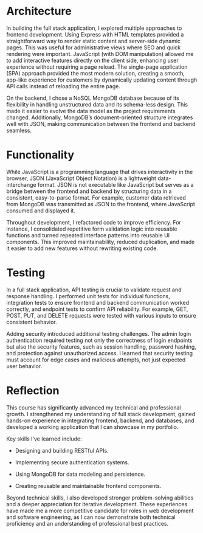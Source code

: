 # Architecture

In building the full stack application, I explored multiple approaches to frontend development. Using Express with HTML templates provided a straightforward way to render static content and server-side dynamic pages. This was useful for administrative views where SEO and quick rendering were important. JavaScript (with DOM manipulation) allowed me to add interactive features directly on the client side, enhancing user experience without requiring a page reload. The single-page application (SPA) approach provided the most modern solution, creating a smooth, app-like experience for customers by dynamically updating content through API calls instead of reloading the entire page.

On the backend, I chose a NoSQL MongoDB database because of its flexibility in handling unstructured data and its schema-less design. This made it easier to evolve the data model as the project requirements changed. Additionally, MongoDB’s document-oriented structure integrates well with JSON, making communication between the frontend and backend seamless.

# Functionality

While JavaScript is a programming language that drives interactivity in the browser, JSON (JavaScript Object Notation) is a lightweight data-interchange format. JSON is not executable like JavaScript but serves as a bridge between the frontend and backend by structuring data in a consistent, easy-to-parse format. For example, customer data retrieved from MongoDB was transmitted as JSON to the frontend, where JavaScript consumed and displayed it.

Throughout development, I refactored code to improve efficiency. For instance, I consolidated repetitive form validation logic into reusable functions and turned repeated interface patterns into reusable UI components. This improved maintainability, reduced duplication, and made it easier to add new features without rewriting existing code.

# Testing

In a full stack application, API testing is crucial to validate request and response handling. I performed unit tests for individual functions, integration tests to ensure frontend and backend communication worked correctly, and endpoint tests to confirm API reliability. For example, GET, POST, PUT, and DELETE requests were tested with various inputs to ensure consistent behavior.

Adding security introduced additional testing challenges. The admin login authentication required testing not only the correctness of login endpoints but also the security features, such as session handling, password hashing, and protection against unauthorized access. I learned that security testing must account for edge cases and malicious attempts, not just expected user behavior.

# Reflection

This course has significantly advanced my technical and professional growth. I strengthened my understanding of full stack development, gained hands-on experience in integrating frontend, backend, and databases, and developed a working application that I can showcase in my portfolio.

Key skills I’ve learned include:

- Designing and building RESTful APIs.

- Implementing secure authentication systems.

- Using MongoDB for data modeling and persistence.

- Creating reusable and maintainable frontend components.

Beyond technical skills, I also developed stronger problem-solving abilities and a deeper appreciation for iterative development. These experiences have made me a more competitive candidate for roles in web development and software engineering, as I can now demonstrate both technical proficiency and an understanding of professional best practices.
